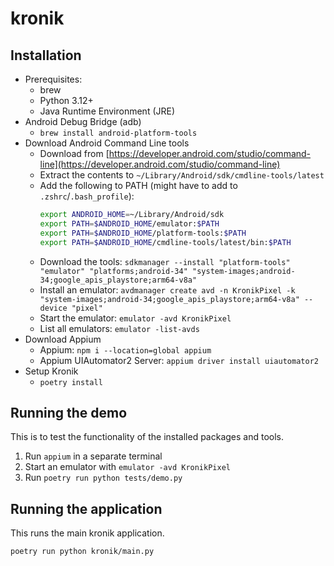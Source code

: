 # kronik

## Installation

- Prerequisites:
    - brew
    - Python 3.12+
    - Java Runtime Environment (JRE)
- Android Debug Bridge (adb)
    - `brew install android-platform-tools`
- Download Android Command Line tools
    - Download
      from [https://developer.android.com/studio/command-line](https://developer.android.com/studio/command-line)
    - Extract the contents to `~/Library/Android/sdk/cmdline-tools/latest`
    - Add the following to PATH (might have to add to `.zshrc`/`.bash_profile`):
      ```bash
      export ANDROID_HOME=~/Library/Android/sdk
      export PATH=$ANDROID_HOME/emulator:$PATH
      export PATH=$ANDROID_HOME/platform-tools:$PATH
      export PATH=$ANDROID_HOME/cmdline-tools/latest/bin:$PATH
      ```
    - Download the tools:
      `sdkmanager --install "platform-tools" "emulator" "platforms;android-34" "system-images;android-34;google_apis_playstore;arm64-v8a"`
    - Install an emulator:
      `avdmanager create avd -n KronikPixel -k "system-images;android-34;google_apis_playstore;arm64-v8a" --device "pixel"`
    - Start the emulator: `emulator -avd KronikPixel`
    - List all emulators: `emulator -list-avds`
- Download Appium
    - Appium: `npm i --location=global appium`
    - Appium UIAutomator2 Server: `appium driver install uiautomator2`
- Setup Kronik
    - `poetry install`

## Running the demo

This is to test the functionality of the installed packages and tools.

1. Run `appium` in a separate terminal
2. Start an emulator with `emulator -avd KronikPixel`
3. Run `poetry run python tests/demo.py`

## Running the application

This runs the main kronik application.

```bash
poetry run python kronik/main.py
```
